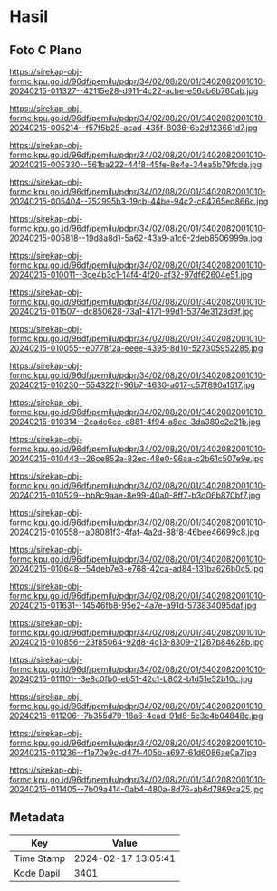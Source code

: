 # Hasil

## Foto C Plano

https://sirekap-obj-formc.kpu.go.id/96df/pemilu/pdpr/34/02/08/20/01/3402082001010-20240215-011327--42115e28-d911-4c22-acbe-e56ab6b760ab.jpg

https://sirekap-obj-formc.kpu.go.id/96df/pemilu/pdpr/34/02/08/20/01/3402082001010-20240215-005214--f57f5b25-acad-435f-8036-6b2d123661d7.jpg

https://sirekap-obj-formc.kpu.go.id/96df/pemilu/pdpr/34/02/08/20/01/3402082001010-20240215-005330--561ba222-44f8-45fe-8e4e-34ea5b79fcde.jpg

https://sirekap-obj-formc.kpu.go.id/96df/pemilu/pdpr/34/02/08/20/01/3402082001010-20240215-005404--752995b3-19cb-44be-94c2-c84765ed866c.jpg

https://sirekap-obj-formc.kpu.go.id/96df/pemilu/pdpr/34/02/08/20/01/3402082001010-20240215-005818--19d8a8d1-5a62-43a9-a1c6-2deb8506999a.jpg

https://sirekap-obj-formc.kpu.go.id/96df/pemilu/pdpr/34/02/08/20/01/3402082001010-20240215-010011--3ce4b3c1-14f4-4f20-af32-97df62604e51.jpg

https://sirekap-obj-formc.kpu.go.id/96df/pemilu/pdpr/34/02/08/20/01/3402082001010-20240215-011507--dc850628-73a1-4171-99d1-5374e3128d9f.jpg

https://sirekap-obj-formc.kpu.go.id/96df/pemilu/pdpr/34/02/08/20/01/3402082001010-20240215-010055--e0778f2a-eeee-4395-8d10-527305952285.jpg

https://sirekap-obj-formc.kpu.go.id/96df/pemilu/pdpr/34/02/08/20/01/3402082001010-20240215-010230--554322ff-96b7-4630-a017-c57f890a1517.jpg

https://sirekap-obj-formc.kpu.go.id/96df/pemilu/pdpr/34/02/08/20/01/3402082001010-20240215-010314--2cade6ec-d881-4f94-a8ed-3da380c2c21b.jpg

https://sirekap-obj-formc.kpu.go.id/96df/pemilu/pdpr/34/02/08/20/01/3402082001010-20240215-010443--26ce852a-82ec-48e0-96aa-c2b61c507e9e.jpg

https://sirekap-obj-formc.kpu.go.id/96df/pemilu/pdpr/34/02/08/20/01/3402082001010-20240215-010529--bb8c9aae-8e99-40a0-8ff7-b3d06b870bf7.jpg

https://sirekap-obj-formc.kpu.go.id/96df/pemilu/pdpr/34/02/08/20/01/3402082001010-20240215-010558--a08081f3-4faf-4a2d-88f8-46bee46699c8.jpg

https://sirekap-obj-formc.kpu.go.id/96df/pemilu/pdpr/34/02/08/20/01/3402082001010-20240215-010648--54deb7e3-e768-42ca-ad84-131ba626b0c5.jpg

https://sirekap-obj-formc.kpu.go.id/96df/pemilu/pdpr/34/02/08/20/01/3402082001010-20240215-011631--14546fb8-95e2-4a7e-a91d-573834095daf.jpg

https://sirekap-obj-formc.kpu.go.id/96df/pemilu/pdpr/34/02/08/20/01/3402082001010-20240215-010856--23f85064-92d8-4c13-8309-21267b84628b.jpg

https://sirekap-obj-formc.kpu.go.id/96df/pemilu/pdpr/34/02/08/20/01/3402082001010-20240215-011101--3e8c0fb0-eb51-42c1-b802-b1d51e52b10c.jpg

https://sirekap-obj-formc.kpu.go.id/96df/pemilu/pdpr/34/02/08/20/01/3402082001010-20240215-011206--7b355d79-18a6-4ead-91d8-5c3e4b04848c.jpg

https://sirekap-obj-formc.kpu.go.id/96df/pemilu/pdpr/34/02/08/20/01/3402082001010-20240215-011236--f1e70e9c-d47f-405b-a697-61d6086ae0a7.jpg

https://sirekap-obj-formc.kpu.go.id/96df/pemilu/pdpr/34/02/08/20/01/3402082001010-20240215-011405--7b09a414-0ab4-480a-8d76-ab6d7869ca25.jpg


## Metadata

| Key        | Value               |
| ---------- | ------------------- |
| Time Stamp | 2024-02-17 13:05:41 |
| Kode Dapil | 3401                |




